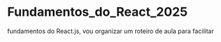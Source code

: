 # Fundamentos_do_React_2025


fundamentos do React.js, vou organizar um roteiro de aula para facilitar

